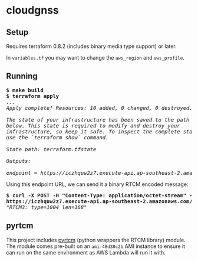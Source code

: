 # cloudgnss

## Setup
Requires terraform 0.8.2 (includes binary media type support) or later.

In `variables.tf` you may want to change the `aws_region` and `aws_profile`.

## Running

<pre>
<b>$ make build
$ terraform apply</b>
<i>...
Apply complete! Resources: 10 added, 0 changed, 0 destroyed.

The state of your infrastructure has been saved to the path
below. This state is required to modify and destroy your
infrastructure, so keep it safe. To inspect the complete state
use the `terraform show` command.

State path: terraform.tfstate

Outputs:

endpoint = https://iczhquw2z7.execute-api.ap-southeast-2.amazonaws.com/production/rtcm</i>
</pre>

Using this endpoint URL, we can send it a binary RTCM encoded message:

<pre>
<b>$ curl -X POST -H "Content-Type: application/octet-stream" --data-binary "@1004_msg.bin" \
https://iczhquw2z7.execute-api.ap-southeast-2.amazonaws.com/production/rtcm</b>
<i>"RTCM3: type=1004 len=168"</i>
</pre>

## pyrtcm

This project includes [pyrtcm](https://github.com/jmettes/pyrtcm) (python wrappers the RTCM library) module. The module comes pre-built on an `ami-48d38c2b` AMI instance to ensure it can run on the same environment as AWS Lambda will run it with.